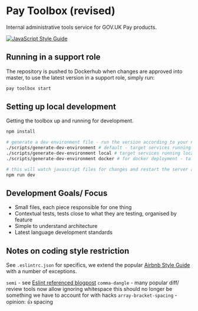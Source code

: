 # Pay Toolbox (revised) 
Internal administrative tools service for GOV.UK Pay products.

[![JavaScript Style Guide](https://img.shields.io/badge/code_style-standard-brightgreen.svg)](https://standardjs.com)

## Running in a support role
The repository is pushed to Dockerhub when changes are approved into master, to use 
the latest version in a support role, simply run: 

```bash
pay toolbox start
```

## Setting up local development 
Getting the toolbox up and running for development. 

```bash
npm install

# generate a dev environment file - run the version according to your needs
./scripts/generate-dev-environment # default - target services running through SSH tunnel
./scripts/generate-dev-environment local # target services running locally on your machine
./scripts/generate-dev-environment docker # for docker deployment - talk to external network

# this will watch javascript files for changes and restart the server accordingly
npm run dev
```

## Development Goals/ Focus
* Small files, each piece responsible for one thing 
* Contextual tests, tests close to what they are testing, organised by feature
* Simple to understand architecture
* Latest language development standards

## Notes on coding style restriction
See `.eslintrc.json` for specifics, we extend the popular
[Airbnb Style Guide](https://github.com/airbnb/javascript) with a number of 
exceptions. 

`semi` - see [Eslint referenced blogpost](https://blog.izs.me/2010/12/an-open-letter-to-javascript-leaders-regarding)
`comma-dangle` - many popular diff/ review tools now allow ignoring whitespace
this should no longer be something we have to account for with hacks 
`array-bracket-spacing` - opinion: :+1: spacing
